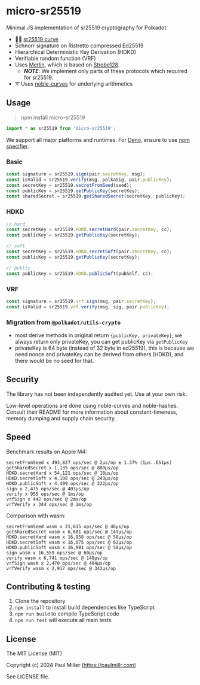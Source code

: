 # micro-sr25519

Minimal JS implementation of sr25519 cryptography for Polkadot.

- 🧜‍♂️ [sr25519 curve](https://wiki.polkadot.network/docs/learn-cryptography)
- Schnorr signature on Ristretto compressed Ed25519
- Hierarchical Deterministic Key Derivation (HDKD)
- Verifiable random function (VRF)
- Uses [Merlin](https://merlin.cool/index.html), which is based on [Strobe128](https://strobe.sourceforge.io).
  - **_NOTE_**: We implement only parts of these protocols which required for sr25519.
- ➰ Uses [noble-curves](https://github.com/paulmillr/noble-curves) for underlying arithmetics

## Usage

> npm install micro-sr25519

```ts
import * as sr25519 from 'micro-sr25519';
```

We support all major platforms and runtimes. For [Deno](https://deno.land), ensure to use
[npm specifier](https://deno.land/manual@v1.28.0/node/npm_specifiers).

### Basic

```ts
const signature = sr25519.sign(pair.secretKey, msg);
const isValid = sr25519.verify(msg, polkaSig, pair.publicKey);
const secretKey = sr25519.secretFromSeed(seed);
const publicKey = sr25519.getPublicKey(secretKey);
const sharedSecret = sr25519.getSharedSecret(secretKey, publicKey);
```

### HDKD

```ts
// hard
const secretKey = sr25519.HDKD.secretHard(pair.secretKey, cc);
const publicKey = sr25519.getPublicKey(secretKey);

// soft
const secretKey = sr25519.HDKD.secretSoft(pair.secretKey, cc);
const publicKey = sr25519.getPublicKey(secretKey);

// public
const publicKey = sr25519.HDKD.publicSoft(pubSelf, cc);
```

### VRF

```ts
const signature = sr25519.vrf.sign(msg, pair.secretKey);
const isValid = sr25519.vrf.verify(msg, sig, pair.publicKey);
```

### Migration from `@polkadot/utils-crypto`

- most derive methods in original return `{publicKey, privateKey}`, we always return only privateKey,
  you can get publicKey via `getPublicKey`
- privateKey is 64 byte (instead of 32 byte in ed25519), this is because we need nonce and privateKey can be
  derived from others (HDKD), and there would be no seed for that.

## Security

The library has not been independently audited yet. Use at your own risk.

Low-level operations are done using noble-curves and noble-hashes.
Consult their README for more information about constant-timeness, memory dumping and supply chain security.


## Speed

Benchmark results on Apple M4:

```
secretFromSeed x 493,827 ops/sec @ 2μs/op ± 1.37% (1μs..651μs)
getSharedSecret x 1,135 ops/sec @ 880μs/op
HDKD.secretHard x 54,121 ops/sec @ 18μs/op
HDKD.secretSoft x 4,108 ops/sec @ 243μs/op
HDKD.publicSoft x 4,499 ops/sec @ 222μs/op
sign x 2,475 ops/sec @ 403μs/op
verify x 955 ops/sec @ 1ms/op
vrfSign x 442 ops/sec @ 2ms/op
vrfVerify x 344 ops/sec @ 2ms/op
```

Comparison with wasm:

```
secretFromSeed wasm x 21,615 ops/sec @ 46μs/op
getSharedSecret wasm x 6,681 ops/sec @ 149μs/op
HDKD.secretHard wasm x 16,958 ops/sec @ 58μs/op
HDKD.secretSoft wasm x 16,075 ops/sec @ 62μs/op
HDKD.publicSoft wasm x 16,981 ops/sec @ 58μs/op
sign wasm x 16,559 ops/sec @ 60μs/op
verify wasm x 6,741 ops/sec @ 148μs/op
vrfSign wasm x 2,470 ops/sec @ 404μs/op
vrfVerify wasm x 2,917 ops/sec @ 342μs/op
```

## Contributing & testing

1. Clone the repository
2. `npm install` to install build dependencies like TypeScript
3. `npm run build` to compile TypeScript code
4. `npm run test` will execute all main tests

## License

The MIT License (MIT)

Copyright (c) 2024 Paul Miller [(https://paulmillr.com)](https://paulmillr.com)

See LICENSE file.
